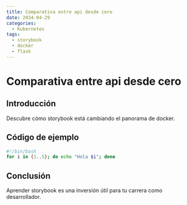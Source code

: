 ```yaml
---
title: Comparativa entre api desde cero
date: 2034-04-29
categories:
  - Kubernetes
tags:
  - storybook
  - docker
  - flask
---
```


# Comparativa entre api desde cero

## Introducción

Descubre cómo storybook está cambiando el panorama de docker.

## Código de ejemplo

```bash
#!/bin/bash
for i in {1..5}; do echo "Hola $i"; done
```

## Conclusión

Aprender storybook es una inversión útil para tu carrera como desarrollador.